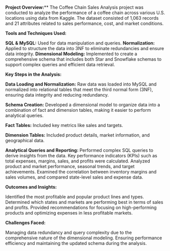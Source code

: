 
**Project Overview:****
The Coffee Chain Sales Analysis project was conducted to analyze the performance of a coffee chain across various U.S. locations using data from Kaggle. The dataset consisted of 1,063 records and 21 attributes related to sales performance, cost, and market conditions.

**Tools and Techniques Used:**

**SQL & MySQL:** Used for data manipulation and queries.
**Normalization:** Applied to structure the data into 3NF to eliminate redundancies and ensure data integrity.
**Dimensional Modeling:** Implemented to create a comprehensive schema that includes both Star and Snowflake schemas to support complex queries and efficient data retrieval.

**Key Steps in the Analysis:**

**Data Loading and Normalization:** Raw data was loaded into MySQL and normalized into relational tables that meet the third normal form (3NF), ensuring data integrity and reducing redundancy.

**Schema Creation:** Developed a dimensional model to organize data into a combination of fact and dimension tables, making it easier to perform analytical queries.

**Fact Tables:** Included key metrics like sales and targets.

**Dimension Tables:** Included product details, market information, and geographical data.

**Analytical Queries and Reporting:** 
Performed complex SQL queries to derive insights from the data. Key performance indicators (KPIs) such as total expenses, margins, sales, and profits were calculated.
Analyzed product and market performance, seasonal trends, and target achievements.
Examined the correlation between inventory margins and sales volumes, and compared state-level sales and expense data.

**Outcomes and Insights:**

Identified the most profitable and popular product lines and types.
Determined which states and markets are performing best in terms of sales and profits.
Provided recommendations for focusing on high-performing products and optimizing expenses in less profitable markets.

**Challenges Faced:**

Managing data redundancy and query complexity due to the comprehensive nature of the dimensional modeling.
Ensuring performance efficiency and maintaining the updated schema during the analysis.


